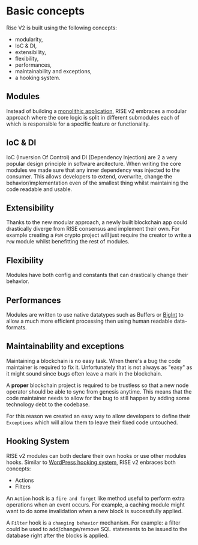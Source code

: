 # Basic concepts

Rise V2 is built using the following concepts:
 - modularity,
 - IoC & DI,
 - extensibility, 
 - flexibility,
 - performances,
 - maintainability and exceptions,
 - a hooking system. 

## Modules

Instead of building a [monolithic application](https://en.wikipedia.org/wiki/Monolithic_application), RISE v2 embraces a modular approach where the core logic is split in different submodules each of which is responsible for a specific feature or functionality.

## IoC & DI

IoC (Inversion Of Control) and DI (Dependency Injection) are 2 a very popular design principle in software arcitecture. When writing the core modules we made sure that any inner dependency was injected to the consumer. This allows developers to extend, overwrite, change the behavior/implementation even of the smallest thing whilst maintaining the code readable and usable.

## Extensibility

Thanks to the new modular approach, a newly built blockchain app could drastically diverge from RISE consensus and implement their own. For example creating a `PoW` crypto project will just require the creator to write a `PoW` module whilst benefitting the rest of modules.

## Flexibility

Modules have both config and constants that can drastically change their behavior. 

## Performances

Modules are written to use native datatypes such as Buffers or [BigInt](https://developers.google.com/web/updates/2018/05/bigint) to allow a much more efficient processing then using human readable data-formats.

## Maintainability and exceptions

Maintaining a blockchain is no easy task. When there's a bug the code maintainer is required to fix it. Unfortunately that is not always as "easy" as it might sound since bugs often leave a mark in the blockchain.

A **proper** blockchain project is required to be trustless so that a new node operator should be able to sync from genesis anytime. This means that the code maintainer needs to allow for the bug to still happen by adding some technology debt to the codebase.

For this reason we created an easy way to allow developers to define their `Exceptions` which will allow them to leave their fixed code untouched. 

## Hooking System

RISE v2 modules can both declare their own hooks or use other modules hooks. Similar to [WordPress hooking system](https://premium.wpmudev.org/blog/understanding-using-wordpress-hooks/), RISE v2 enbraces both concepts:
 
 - Actions
 - Filters 

An `Action` hook is a `fire and forget` like method useful to perform extra operations when an event occurs. For example, a caching module might want to do some invalidation when a new block is successfully applied.

A `Filter` hook is a `changing behavior` mechanism. For example: a filter could be used to add/change/remove SQL statements to be issued to the database right after the blocks is applied.


